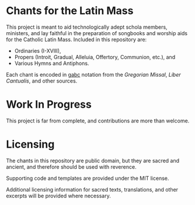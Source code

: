# Chants for the Latin Mass

This project is meant to aid technologically adept schola members, ministers, and lay faithful in the preparation of songbooks and worship aids for the Catholic Latin Mass. Included in this repository are:

* Ordinaries (I-XVIII),
* Propers (Introit, Gradual, Alleluia, Offertory, Communion, etc.), and
* Various Hymns and Antiphons.

Each chant is encoded in [gabc][gregorio] notation from the _Gregorian Missal_, _Liber Cantualis_, and other sources.

# Work In Progress

This project is far from complete, and contributions are more than welcome.

# Licensing

The chants in this repository are public domain, but they are sacred and ancient, and therefore should be used with reverence.

Supporting code and templates are provided under the MIT license.

Additional licensing information for sacred texts, translations, and other excerpts will be provided where necessary.

[gregorio]: http://gregorio-project.github.io/
